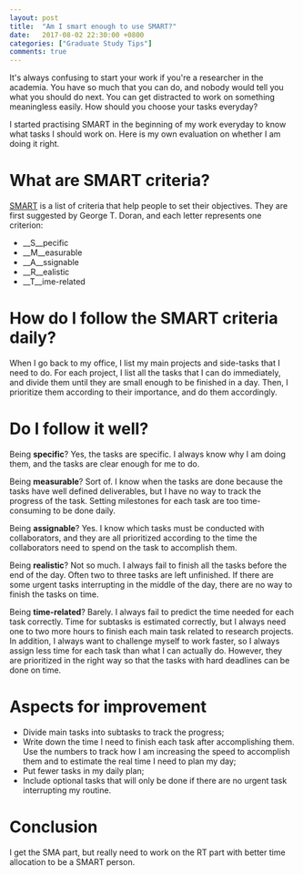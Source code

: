 ```yaml
---
layout: post
title:  "Am I smart enough to use SMART?"
date:   2017-08-02 22:30:00 +0800
categories: ["Graduate Study Tips"]
comments: true
---
```


It's always confusing to start your work if you're a researcher in the academia. You have so much that you can do, and nobody would tell you what you should do next. You can get distracted to work on something meaningless easily. How should you choose your tasks everyday?

I started practising SMART in the beginning of my work everyday to know what tasks I should work on. Here is my own evaluation on whether I am doing it right.

# What are SMART criteria?

[SMART](https://en.wikipedia.org/wiki/SMART_criteria) is a list of criteria that help people to set their objectives. They are first suggested by George T. Doran, and each letter represents one criterion:

* __S__pecific
* __M__easurable
* __A__ssignable
* __R__ealistic
* __T__ime-related

# How do I follow the SMART criteria daily?

When I go back to my office, I list my main projects and side-tasks that I need to do. For each project, I list all the tasks that I can do immediately, and divide them until they are small enough to be finished in a day. Then, I prioritize them according to their importance, and do them accordingly.

# Do I follow it well?

Being __specific__? Yes, the tasks are specific. I always know why I am doing them, and the tasks are clear enough for me to do.

Being __measurable__? Sort of. I know when the tasks are done because the tasks have well defined deliverables, but I have no way to track the progress of the task. Setting milestones for each task are too time-consuming to be done daily.

Being __assignable__? Yes. I know which tasks must be conducted with collaborators, and they are all prioritized according to the time the collaborators need to spend on the task to accomplish them.

Being __realistic__? Not so much. I always fail to finish all the tasks before the end of the day. Often two to three tasks are left unfinished. If there are some urgent tasks interrupting in the middle of the day, there are no way to finish the tasks on time.

Being __time-related__? Barely. I always fail to predict the time needed for each task correctly. Time for subtasks is estimated correctly, but I always need one to two more hours to finish each main task related to research projects. In addition, I always want to challenge myself to work faster, so I always assign less time for each task than what I can actually do. However, they are prioritized in the right way so that the tasks with hard deadlines can be done on time.

# Aspects for improvement

* Divide main tasks into subtasks to track the progress;
* Write down the time I need to finish each task after accomplishing them. Use the numbers to track how I am increasing the speed to accomplish them and to estimate the real time I need to plan my day;
* Put fewer tasks in my daily plan;
* Include optional tasks that will only be done if there are no urgent task interrupting my routine. 

# Conclusion

I get the SMA part, but really need to work on the RT part with better time allocation to be a SMART person.
